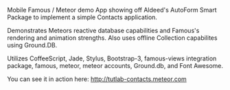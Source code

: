 Mobile Famous / Meteor demo App  showing off Aldeed's AutoForm Smart Package to implement a simple Contacts application.

Demonstrates Meteors reactive database capabilities and Famous's rendering and animation strengths.
Also uses offline Collection capabilites using Ground.DB.

Utilizes CoffeeScript, Jade, Stylus, Bootstrap-3, famous-views integration package, famous, meteor, meteor accounts, Ground.db,  and Font Awesome.

You can see it in action here: http://tutlab-contacts.meteor.com

 
 
